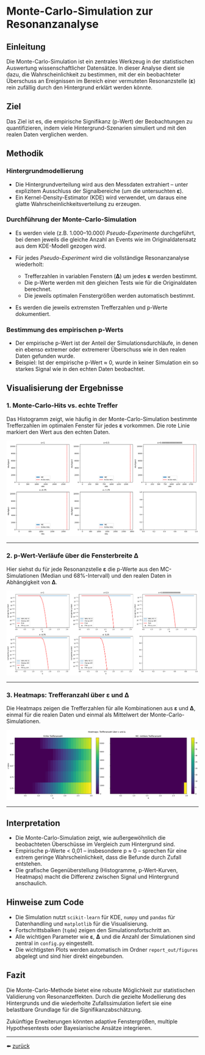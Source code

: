 # Monte-Carlo-Simulation zur Resonanzanalyse

## Einleitung

Die Monte-Carlo-Simulation ist ein zentrales Werkzeug in der statistischen Auswertung wissenschaftlicher Datensätze. In dieser Analyse dient sie dazu, die Wahrscheinlichkeit zu bestimmen, mit der ein beobachteter Überschuss an Ereignissen im Bereich einer vermuteten Resonanzstelle (**ε**) rein zufällig durch den Hintergrund erklärt werden könnte.

## Ziel

Das Ziel ist es, die empirische Signifikanz (p-Wert) der Beobachtungen zu quantifizieren, indem viele Hintergrund-Szenarien simuliert und mit den realen Daten verglichen werden.

## Methodik

### Hintergrundmodellierung

* Die Hintergrundverteilung wird aus den Messdaten extrahiert – unter explizitem Ausschluss der Signalbereiche (um die untersuchten **ε**).
* Ein Kernel-Density-Estimator (KDE) wird verwendet, um daraus eine glatte Wahrscheinlichkeitsverteilung zu erzeugen.

### Durchführung der Monte-Carlo-Simulation

* Es werden viele (z.B. 1.000–10.000) *Pseudo-Experimente* durchgeführt, bei denen jeweils die gleiche Anzahl an Events wie im Originaldatensatz aus dem KDE-Modell gezogen wird.
* Für jedes *Pseudo-Experiment* wird die vollständige Resonanzanalyse wiederholt:

  * Trefferzahlen in variablen Fenstern (**Δ**) um jedes **ε** werden bestimmt.
  * Die p-Werte werden mit den gleichen Tests wie für die Originaldaten berechnet.
  * Die jeweils optimalen Fenstergrößen werden automatisch bestimmt.
* Es werden die jeweils extremsten Trefferzahlen und p-Werte dokumentiert.

### Bestimmung des empirischen p-Werts

* Der empirische p-Wert ist der Anteil der Simulationsdurchläufe, in denen ein ebenso extremer oder extremerer Überschuss wie in den realen Daten gefunden wurde.
* Beispiel: Ist der empirische p-Wert ≈ 0, wurde in keiner Simulation ein so starkes Signal wie in den echten Daten beobachtet.

## Visualisierung der Ergebnisse

### 1. Monte-Carlo-Hits vs. echte Treffer

Das Histogramm zeigt, wie häufig in der Monte-Carlo-Simulation bestimmte Trefferzahlen im optimalen Fenster für jedes **ε** vorkommen. Die rote Linie markiert den Wert aus den echten Daten.

![Histogramm MC vs Echt](report_out/figures/hist_mc_vs_real_hits.png)

---

### 2. p-Wert-Verläufe über die Fensterbreite **Δ**

Hier siehst du für jede Resonanzstelle **ε** die p-Werte aus den MC-Simulationen (Median und 68%-Intervall) und den realen Daten in Abhängigkeit von **Δ**.

![p-Wert-Verläufe](report_out/figures/pvalue_curves.png)

---

### 3. Heatmaps: Trefferanzahl über **ε** und **Δ**

Die Heatmaps zeigen die Trefferzahlen für alle Kombinationen aus **ε** und **Δ**, einmal für die realen Daten und einmal als Mittelwert der Monte-Carlo-Simulationen.

![Heatmaps Trefferanzahl](report_out/figures/heatmaps_hits.png)

---

## Interpretation

* Die Monte-Carlo-Simulation zeigt, wie außergewöhnlich die beobachteten Überschüsse im Vergleich zum Hintergrund sind.
* Empirische p-Werte < 0,01 – insbesondere p ≈ 0 – sprechen für eine extrem geringe Wahrscheinlichkeit, dass die Befunde durch Zufall entstehen.
* Die grafische Gegenüberstellung (Histogramme, p-Wert-Kurven, Heatmaps) macht die Differenz zwischen Signal und Hintergrund anschaulich.

## Hinweise zum Code

* Die Simulation nutzt `scikit-learn` für KDE, `numpy` und `pandas` für Datenhandling und `matplotlib` für die Visualisierung.
* Fortschrittsbalken (`tqdm`) zeigen den Simulationsfortschritt an.
* Alle wichtigen Parameter wie **ε**, **Δ** und die Anzahl der Simulationen sind zentral in `config.py` eingestellt.
* Die wichtigsten Plots werden automatisch im Ordner `report_out/figures` abgelegt und sind hier direkt eingebunden.

## Fazit

Die Monte-Carlo-Methode bietet eine robuste Möglichkeit zur statistischen Validierung von Resonanzeffekten. Durch die gezielte Modellierung des Hintergrunds und die wiederholte Zufallssimulation liefert sie eine belastbare Grundlage für die Signifikanzabschätzung.

Zukünftige Erweiterungen könnten adaptive Fenstergrößen, multiple Hypothesentests oder Bayesianische Ansätze integrieren.

---

⬅️ [zurück](../../../README.md)